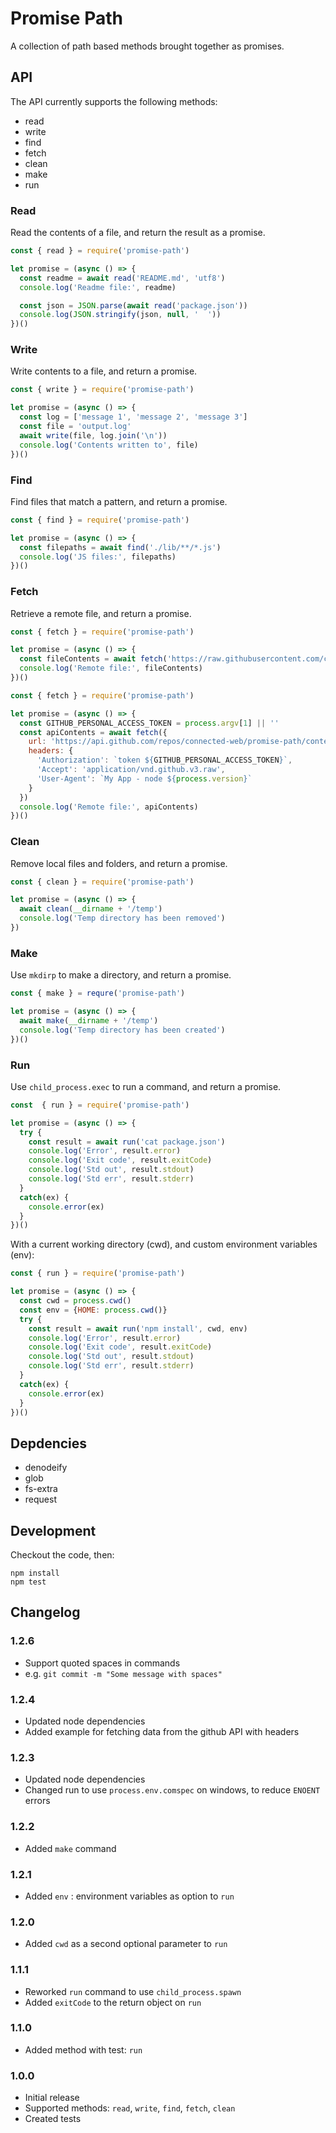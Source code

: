 # Promise Path
A collection of path based methods brought together as promises.

## API
The API currently supports the following methods:
- read
- write
- find
- fetch
- clean
- make
- run

### Read
Read the contents of a file, and return the result as a promise.

```js
const { read } = require('promise-path')

let promise = (async () => {
  const readme = await read('README.md', 'utf8')
  console.log('Readme file:', readme)

  const json = JSON.parse(await read('package.json'))
  console.log(JSON.stringify(json, null, '  '))
})()
```

### Write
Write contents to a file, and return a promise.

```js
const { write } = require('promise-path')

let promise = (async () => {
  const log = ['message 1', 'message 2', 'message 3']
  const file = 'output.log'
  await write(file, log.join('\n'))
  console.log('Contents written to', file)
})()

```

### Find
Find files that match a pattern, and return a promise.

```js
const { find } = require('promise-path')

let promise = (async () => {
  const filepaths = await find('./lib/**/*.js')
  console.log('JS files:', filepaths)
})()
```

### Fetch
Retrieve a remote file, and return a promise.

```js
const { fetch } = require('promise-path')

let promise = (async () => {
  const fileContents = await fetch('https://raw.githubusercontent.com/connected-web/remote-test/master/info.json')
  console.log('Remote file:', fileContents)
})()
```

```js
const { fetch } = require('promise-path')

let promise = (async () => {
  const GITHUB_PERSONAL_ACCESS_TOKEN = process.argv[1] || ''
  const apiContents = await fetch({
    url: 'https://api.github.com/repos/connected-web/promise-path/contents/readme',
    headers: {
      'Authorization': `token ${GITHUB_PERSONAL_ACCESS_TOKEN}`,
      'Accept': 'application/vnd.github.v3.raw',
      'User-Agent': `My App - node ${process.version}`
    }
  })
  console.log('Remote file:', apiContents)
})()
```

### Clean
Remove local files and folders, and return a promise.

```js
const { clean } = require('promise-path')

let promise = (async () => {
  await clean(__dirname + '/temp')
  console.log('Temp directory has been removed')
})
```

### Make
Use `mkdirp` to make a directory, and return a promise.

```js
const { make } = requre('promise-path')

let promise = (async () => {
  await make(__dirname + '/temp')
  console.log('Temp directory has been created')
})()
```

### Run
Use `child_process.exec` to run a command, and return a promise.

```js
const  { run } = require('promise-path')

let promise = (async () => {
  try {
    const result = await run('cat package.json')
    console.log('Error', result.error)
    console.log('Exit code', result.exitCode)
    console.log('Std out', result.stdout)
    console.log('Std err', result.stderr)
  }
  catch(ex) {
    console.error(ex)
  }
})()
```

With a current working directory (cwd), and custom environment variables (env):

```js
const { run } = require('promise-path')

let promise = (async () => {
  const cwd = process.cwd()
  const env = {HOME: process.cwd()}
  try {
    const result = await run('npm install', cwd, env)
    console.log('Error', result.error)
    console.log('Exit code', result.exitCode)
    console.log('Std out', result.stdout)
    console.log('Std err', result.stderr)
  }
  catch(ex) {
    console.error(ex)
  }
})()
```

## Depdencies
- denodeify
- glob
- fs-extra
- request

## Development
Checkout the code, then:

```
npm install
npm test
```

## Changelog

### 1.2.6
- Support quoted spaces in commands
- e.g. `git commit -m "Some message with spaces"`

### 1.2.4
- Updated node dependencies
- Added example for fetching data from the github API with headers

### 1.2.3
- Updated node dependencies
- Changed run to use `process.env.comspec` on windows, to reduce `ENOENT` errors

### 1.2.2
- Added `make` command

### 1.2.1
- Added `env` : environment variables as option to `run`

### 1.2.0
- Added `cwd` as a second optional parameter to `run`

### 1.1.1
- Reworked `run` command to use `child_process.spawn`
- Added `exitCode` to the return object on `run`

### 1.1.0
- Added method with test: `run`

### 1.0.0
- Initial release
- Supported methods: `read`, `write`, `find`, `fetch`, `clean`
- Created tests
